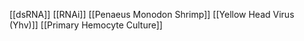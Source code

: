 [[dsRNA]]
[[RNAi]]
[[Penaeus Monodon Shrimp]]
[[Yellow Head Virus (Yhv)]]
[[Primary Hemocyte Culture]]
